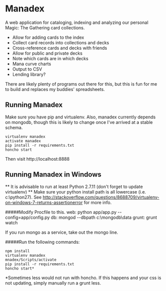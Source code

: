 # Manadex
A web application for cataloging, indexing and analyzing our personal
Magic: The Gathering card collections.

* Allow for adding cards to the index
* Collect card records into collections and decks
* Cross-reference cards and decks with friends
* Allow for public and private decks
* Note which cards are in which decks
* Mana curve charts
* Output to CSV
* Lending library?

There are likely plenty of programs out there for this, but this is fun
for me to build and replaces my buddies' spreadsheets.

## Running Manadex
Make sure you have pip and virtualenv.  Also, manadex currently
depends on mongodb, though this is likely to change once I've arrived
at a stable schema.

    virtualenv manadex
    activate manadex
    pip install -r requirements.txt
    honcho start

Then visit http://localhost:8888


## Running Manadex in Windows
** It is advisable to run at least Python 2.7.11 (don't forget to update virtualenv)
** Make sure your python install path is all lowercase (i.e. c:\python27).  See http://stackoverflow.com/questions/8688709/virtualenv-on-windows-7-returns-assertionerror for more info.

#####Modify Procfile to this.
    web: python app/app.py --config=app/config.py
    db: mongod --dbpath c:\mongodb\data
    grunt: grunt watch

If you run mongo as a service, take out the mongo line.	

#####Run the following commands:

	npm install
	virtualenv manadex
	mnadex/Scripts/activate
	pip install -r requirements.txt
	honcho start*

*Sometimes less would not run with honcho.  If this happens and your css is not updating, simply manually run a  grunt less.